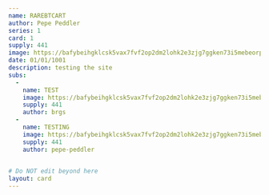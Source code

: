 ```yaml
---
name: RAREBTCART
author: Pepe Peddler
series: 1
card: 1
supply: 441
image: https://bafybeihgklcsk5vax7fvf2op2dm2lohk2e3zjg7ggken73i5mebeorptyi.ipfs.nftstorage.link/
date: 01/01/1001
description: testing the site
subs: 
  -
    name: TEST
    image: https://bafybeihgklcsk5vax7fvf2op2dm2lohk2e3zjg7ggken73i5mebeorptyi.ipfs.nftstorage.link/
    supply: 441   
    author: brgs
  -
    name: TESTING
    image: https://bafybeihgklcsk5vax7fvf2op2dm2lohk2e3zjg7ggken73i5mebeorptyi.ipfs.nftstorage.link/
    supply: 441   
    author: pepe-peddler
    

# Do NOT edit beyond here
layout: card
---
```

